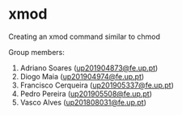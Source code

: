 # xmod
Creating an xmod command similar to chmod

Group members:

1. Adriano Soares (up201904873@fe.up.pt)
2. Diogo Maia (up201904974@fe.up.pt)
3. Francisco Cerqueira (up201905337@fe.up.pt)
4. Pedro Pereira (up201905508@fe.up.pt)
5. Vasco Alves (up201808031@fe.up.pt)